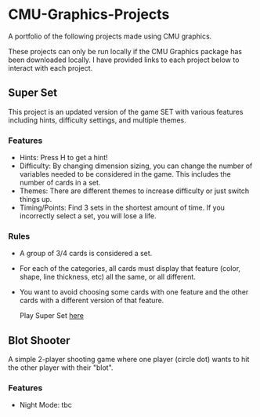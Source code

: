 # CMU-Graphics-Projects
A portfolio of the following projects made using CMU graphics. 

These projects can only be run locally if the CMU Graphics package has been downloaded locally. 
I have provided links to each project below to interact with each project.

## **Super Set** 
This project is an updated version of the game SET with various features including hints, difficulty settings, and multiple themes.

### Features
- Hints: Press H to get a hint!
- Difficulty: By changing dimension sizing, you can change the number of variables needed to be considered in the game. This includes the number of cards in a set.
- Themes: There are different themes to increase difficulty or just switch things up.
- Timing/Points: Find 3 sets in the shortest amount of time. If you incorrectly select a set, you will lose a life.
  
### Rules
- A group of 3/4 cards is considered a set.
- For each of the categories, all cards must display that feature (color, shape, line thickness, etc) all the same, or all different.
- You want to avoid choosing some cards with one feature and the other cards with a different version of that feature.
 
    Play Super Set [here]([https://www.example.com](https://academy.cs.cmu.edu/sharing/honeydewPuppy8152))

## **Blot Shooter** 
A simple 2-player shooting game where one player (circle dot) wants to hit the other player with their "blot".

### Features
- Night Mode: tbc


